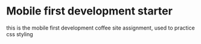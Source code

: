 # Mobile first development starter

this is the mobile first development coffee site assignment, used to practice css styling
